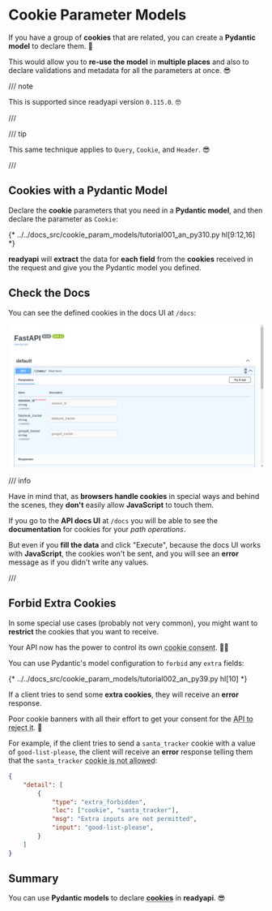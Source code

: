 # Cookie Parameter Models

If you have a group of **cookies** that are related, you can create a **Pydantic model** to declare them. 🍪

This would allow you to **re-use the model** in **multiple places** and also to declare validations and metadata for all the parameters at once. 😎

/// note

This is supported since readyapi version `0.115.0`. 🤓

///

/// tip

This same technique applies to `Query`, `Cookie`, and `Header`. 😎

///

## Cookies with a Pydantic Model

Declare the **cookie** parameters that you need in a **Pydantic model**, and then declare the parameter as `Cookie`:

{* ../../docs_src/cookie_param_models/tutorial001_an_py310.py hl[9:12,16] *}

**readyapi** will **extract** the data for **each field** from the **cookies** received in the request and give you the Pydantic model you defined.

## Check the Docs

You can see the defined cookies in the docs UI at `/docs`:

<div class="screenshot">
<img src="/img/tutorial/cookie-param-models/image01.png">
</div>

/// info

Have in mind that, as **browsers handle cookies** in special ways and behind the scenes, they **don't** easily allow **JavaScript** to touch them.

If you go to the **API docs UI** at `/docs` you will be able to see the **documentation** for cookies for your *path operations*.

But even if you **fill the data** and click "Execute", because the docs UI works with **JavaScript**, the cookies won't be sent, and you will see an **error** message as if you didn't write any values.

///

## Forbid Extra Cookies

In some special use cases (probably not very common), you might want to **restrict** the cookies that you want to receive.

Your API now has the power to control its own <abbr title="This is a joke, just in case. It has nothing to do with cookie consents, but it's funny that even the API can now reject the poor cookies. Have a cookie. 🍪">cookie consent</abbr>. 🤪🍪

You can use Pydantic's model configuration to `forbid` any `extra` fields:

{* ../../docs_src/cookie_param_models/tutorial002_an_py39.py hl[10] *}

If a client tries to send some **extra cookies**, they will receive an **error** response.

Poor cookie banners with all their effort to get your consent for the <abbr title="This is another joke. Don't pay attention to me. Have some coffee for your cookie. ☕">API to reject it</abbr>. 🍪

For example, if the client tries to send a `santa_tracker` cookie with a value of `good-list-please`, the client will receive an **error** response telling them that the `santa_tracker` <abbr title="Santa disapproves the lack of cookies. 🎅 Okay, no more cookie jokes.">cookie is not allowed</abbr>:

```json
{
    "detail": [
        {
            "type": "extra_forbidden",
            "loc": ["cookie", "santa_tracker"],
            "msg": "Extra inputs are not permitted",
            "input": "good-list-please",
        }
    ]
}
```

## Summary

You can use **Pydantic models** to declare <abbr title="Have a last cookie before you go. 🍪">**cookies**</abbr> in **readyapi**. 😎
